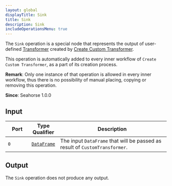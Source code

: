 ```yaml
---
layout: global
displayTitle: Sink
title: Sink
description: Sink
includeOperationsMenu: true
---
```


The `Sink` operation is a special node that represents the output of user-defined
[Transformer](../classes/transformer.html) created by
[Create Custom Transformer](create_custom_transformer.html).

This operation is automatically added to every inner workflow of `Create Custom Transformer`,
as a part of its creation process.

**Remark**: Only one instance of that operation is allowed in every inner workflow,
thus there is no possibility of manual placing, copying or removing this operation.

**Since**: Seahorse 1.0.0


## Input

<table>
  <thead>
    <tr>
      <th style="width:15%">Port</th>
      <th style="width:15%">Type Qualifier</th>
      <th style="width:70%">Description</th>
    </tr>
  </thead>
  <tbody>
    <tr>
      <td><code>0</code></td>
      <td><code><a href="../classes/dataframe.html">DataFrame</a></code></td>
      <td>The input <code>DataFrame</code> that will be passed as result of <code>CustomTransformer</code>.</td>
    </tr>
  </tbody>
</table>

## Output

The `Sink` operation does not produce any output.
